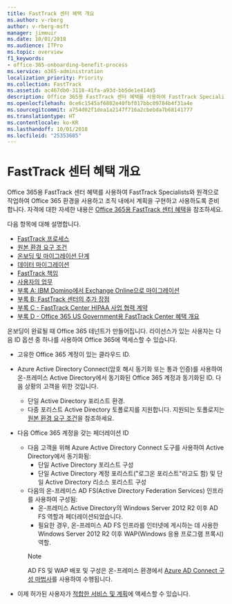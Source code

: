 ```yaml
---
title: FastTrack 센터 혜택 개요
ms.author: v-rberg
author: v-rberg-msft
manager: jimmuir
ms.date: 10/01/2018
ms.audience: ITPro
ms.topic: overview
f1_keywords:
- office-365-onboarding-benefit-process
ms.service: o365-administration
localization_priority: Priority
ms.collection: FastTrack
ms.assetid: ac467db0-3118-41fa-a93d-bb5de1e414d5
description: Office 365용 FastTrack 센터 혜택를 사용하여 FastTrack Specialists와 원격으로 작업하여 Office 365 환경을 사용하고 조직 내에서 계획을 구현하고 사용하도록 준비합니다. 자격에 대한 자세한 내용은 Office 365용 FastTrack 센터 혜택을 참조하세요.
ms.openlocfilehash: 0ce6c1545af6802e40fbf017bbc09784b4f31a4e
ms.sourcegitcommit: a754d02f1dea1a2147f716a2cbebda7b68141777
ms.translationtype: HT
ms.contentlocale: ko-KR
ms.lasthandoff: 10/01/2018
ms.locfileid: "25353685"
---
```

# <a name="fasttrack-center-benefit-overview"></a>FastTrack 센터 혜택 개요

Office 365용 FastTrack 센터 혜택를 사용하여 FastTrack Specialists와 원격으로 작업하여 Office 365 환경을 사용하고 조직 내에서 계획을 구현하고 사용하도록 준비합니다. 자격에 대한 자세한 내용은 [Office 365용 FastTrack 센터 혜택](O365-fasttrack-benefit-for-office-365.md)을 참조하세요.
  
다음 항목에 대해 설명합니다.
- [FastTrack 프로세스](O365-fasttrack-process.md) 
- [원본 환경 요구 조건](O365-source-environment-expectations.md)
- [온보딩 및 마이그레이션 단계](O365-onboarding-and-migration.md)
- [데이터 마이그레이션](O365-data-migration.md)
- [FastTrack 책임](O365-fasttrack-responsibilities.md)
- [사용자의 업무](O365-your-responsibilities.md) 
- [부록 A: IBM Domino에서 Exchange Online으로 마이그레이션](O365-from-ibm-domino-to-exchange-online.md)
- [부록 B: FastTrack 센터의 추가 장점](O365-fasttrack-additional-benefits.md)
- [부록 C - FastTrack Center HIPAA 사업 협력 계약](O365-hipaa-business-associate-agreement.md)
- [부록 D - Office 365 US Government용 FastTrack Center 혜택 개요](US-Gov-appendix-overview.md)
    
온보딩이 완료될 때 Office 365 테넌트가 만들어집니다. 라이선스가 있는 사용자는 다음 ID 옵션 중 하나를 사용하여 Office 365에 액세스할 수 있습니다.
- 고유한 Office 365 계정이 있는 클라우드 ID.
- Azure Active Directory Connect(암호 해시 동기화 또는 통과 인증)를 사용하여 온-프레미스 Active Directory에서 동기화된 Office 365 계정과 동기화된 ID. 다음 상황의 고객을 위한 것입니다.
  - 단일 Active Directory 포리스트 환경.
  - 다중 포리스트 Active Directory 토폴로지를 지원합니다. 지원되는 토폴로지는 [원본 환경 요구 조건](O365-source-environment-expectations.md)을 참조하세요.
- 다음 Office 365 계정을 갖는 페더레이션 ID
  - 다음 고객을 위해 Azure Active Directory Connect 도구를 사용하여 Active Directory에서 동기화됨:
      - 단일 Active Directory 포리스트 구성
      - 단일 Active Directory 계정 포리스트("로그온 포리스트"라고도 함) 및 단일 Active Directory 리소스 포리스트 구성
  - 다음의 온-프레미스 AD FS(Active Directory Federation Services) 인프라를 사용하여 구성됨:
      - 온-프레미스 Active Directory의 Windows Server 2012 R2 이후 AD FS 역할과 페더레이션되었습니다.
      - 필요한 경우, 온-프레미스 AD FS 인프라를 인터넷에 게시하는 데 사용한 Windows Server 2012 R2 이후 WAP(Windows 응용 프로그램 프록시) 역할.
    > [!NOTE]
    > AD FS 및 WAP 배포 및 구성은 온-프레미스 환경에서 [Azure AD Connect 구성 마법사](https://go.microsoft.com/fwlink/?linkid=844794)를 사용하여 수행됩니다. 
  
- 이제 허가된 사용자가 [적합한 서비스 및 계획](O365-eligible-services-and-plans.md)에 액세스할 수 있습니다.
    

 
